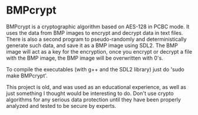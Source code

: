 # BMPcrypt

BMPcrypt is a cryptographic algorithm based on AES-128 in PCBC mode. It uses the data from BMP images to encrypt and decrypt data in text files. There is also a second program to pseudo-randomly and deterministically generate such data, and save it as a BMP image using SDL2. The BMP image will act as a key for the encryption, once you encrypt or decrypt a file with the BMP image, the BMP image will be overwritten with 0's.


To compile the executables (with g++ and the SDL2 library) just do 'sudo make BMPcrypt'.


This project is old, and was used as an educational experience, as well as just something I thought would be interesting to do. 
Don't use crypto algorithms for any serious data protection until they have been properly analyzed and tested to be secure by experts.

